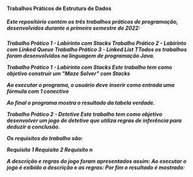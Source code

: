 <h4>Trabalhos Práticos de Estrutura de Dados<h4>
  <b>
<h5>Este repositório contém os três trabalhos práticos de programação, desenvolvidos durante o primeiro semestre de 2022:<h5>

Trabalho Prático 1 - Labirinto com Stacks
Trabalho Prático 2 - Labirinto com Linked Queue
Trabalho Prático 3 - Linked List
TTodos os trabalhos foram desenvolvidos na linguagem de programação Java.

Trabalho Prático 1 - Labirinto com Stacks
Este trabalho tem como objetivo construir um "Maze Solver" com Stacks


Ao executar o programa, o usuário deve inserir como entrada uma fórmula com 1 conectivo





Ao final o programa mostra o resultado da tabela verdade.

Trabalho Prático 2 - Detetive
Este trabalho tem como objetivo desenvolver um jogo de detetive que utiliza regras de inferência para deduzir a conclusão.


Os requisitos do trabalho são:

Requisito 1
Requisito 2
Requisito n

A descrição e regras do jogo foram apresentados assim: 
Ao executar o jogo é exibido a descrição e as regras: 
Por fim o resultado é mostrado: 

